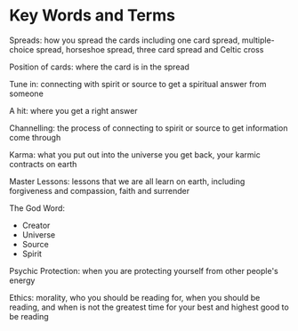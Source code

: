 # Key Words and Terms

Spreads: how you spread the cards including one card spread, multiple-choice spread, horseshoe spread, three card spread and Celtic cross

Position of cards: where the card is in the spread

Tune in: connecting with spirit or source to get a spiritual answer from someone

A hit: where you get a right answer

Channelling: the process of connecting to spirit or source to get information come through

Karma: what you put out into the universe you get back, your karmic contracts on earth

Master Lessons: lessons that we are all learn on earth, including forgiveness and compassion, faith and surrender

The God Word:

- Creator
- Universe
- Source
- Spirit

Psychic Protection: when you are protecting yourself from other people's energy

Ethics: morality, who you should be reading for, when you should be reading, and when is not the greatest time for your best and highest good to be reading